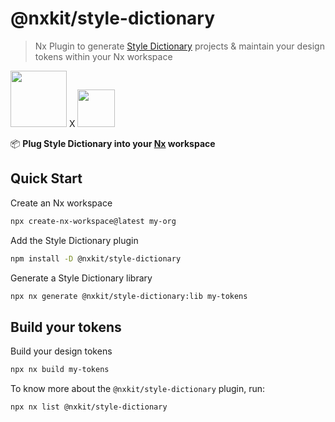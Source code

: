 # @nxkit/style-dictionary

> Nx Plugin to generate [Style Dictionary](https://amzn.github.io/style-dictionary) projects & maintain your design tokens within your Nx workspace

<img src="https://raw.githubusercontent.com/nrwl/nx/master/images/nx-logo.png" width="90"> X <a href="https://github.com/nxkit/nxkit/tree/main/packages/style-dictionary"><img src="https://amzn.github.io/style-dictionary/assets/logo.png" width="60"></a>

📦 **Plug Style Dictionary into your [Nx](https://nx.dev) workspace**

## Quick Start

Create an Nx workspace

```bash
npx create-nx-workspace@latest my-org
```

Add the Style Dictionary plugin

```bash
npm install -D @nxkit/style-dictionary
```

Generate a Style Dictionary library

```bash
npx nx generate @nxkit/style-dictionary:lib my-tokens
```

## Build your tokens

Build your design tokens

```bash
npx nx build my-tokens
```

To know more about the `@nxkit/style-dictionary` plugin, run:

```bash
npx nx list @nxkit/style-dictionary
```
